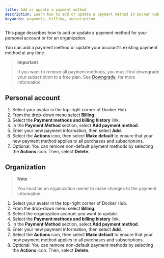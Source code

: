 ```yaml
---
title: Add or update a payment method
description: Learn how to add or update a payment method in Docker Hub
keywords: payments, billing, subscription
---
```


This page describes how to add or update a payment method for your personal account or for an organization. 

You can add a payment method or update your account's existing payment method at any time.

>**Important**
>
> If you want to remove all payment methods, you must first downgrade your subscription to a free plan. See [Downgrade](../subscription/downgrade.md), for more information. 

## Personal account

1. Select your avatar in the top-right corner of Docker Hub.
2. From the drop-down menu select **Billing**.
3. Select the **Payment methods and billing history** link.
4. In the **Payment Method** section, select **Add payment method**.
5. Enter your new payment information, then select **Add**.
6. Select the **Actions** icon, then select **Make default** to ensure that your new payment method applies to all purchases and subscriptions.
7. Optional. You can remove non-default payment methods by selecting the **Actions** icon. Then, select **Delete**.

## Organization 

> **Note**
>
> You must be an organization owner to make changes to the payment information.

1. Select your avatar in the top-right corner of Docker Hub.
2. From the drop-down menu select **Billing**. 
3. Select the organization account you want to update.
4. Select the **Payment methods and billing history** link.
5. In the **Payment Method** section, select **Add payment method**.
6. Enter your new payment information, then select **Add**.
7. Select the **Actions** icon, then select **Make default** to ensure that your new payment method applies to all purchases and subscriptions.
8. Optional. You can remove non-default payment methods by selecting the **Actions** icon. Then, select **Delete**.
